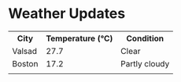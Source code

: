 # Weather Updates

<!-- WEATHER-UPDATE-START -->
<table><tr><th>City</th><th>Temperature (°C)</th><th>Condition</th></tr><tr><td>Valsad</td><td>27.7</td><td>Clear</td></tr><tr><td>Boston</td><td>17.2</td><td>Partly cloudy</td></tr><tr><td></td><td></td><td></td></tr></table>
<!-- WEATHER-UPDATE-END -->
